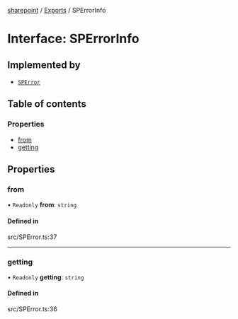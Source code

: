 [sharepoint](../README.md) / [Exports](../modules.md) / SPErrorInfo

# Interface: SPErrorInfo

## Implemented by

- [`SPError`](../classes/SPError.md)

## Table of contents

### Properties

- [from](SPErrorInfo.md#from)
- [getting](SPErrorInfo.md#getting)

## Properties

### from

• `Readonly` **from**: `string`

#### Defined in

src/SPError.ts:37

___

### getting

• `Readonly` **getting**: `string`

#### Defined in

src/SPError.ts:36
